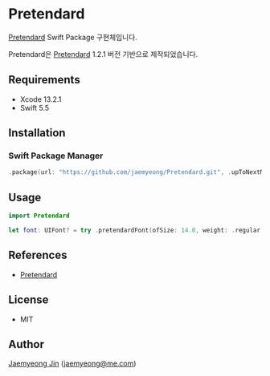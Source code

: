 # Pretendard

[Pretendard](https://cactus.tistory.com/306) Swift Package 구현체입니다.

Pretendard은 [Pretendard](https://cactus.tistory.com/306) 1.2.1 버전 기반으로 제작되었습니다.

## Requirements

- Xcode 13.2.1
- Swift 5.5

## Installation

### Swift Package Manager

```swift
.package(url: "https://github.com/jaemyeong/Pretendard.git", .upToNextMajor(from: "0.1.1"))
```

## Usage

```swift
import Pretendard

let font: UIFont? = try .pretendardFont(ofSize: 14.0, weight: .regular)
```

## References

- [Pretendard](https://cactus.tistory.com/306)

## License

- MIT

## Author

[Jaemyeong Jin](https://github.com/jaemyeong) ([jaemyeong@me.com](mailto:jaemyeong@me.com))
